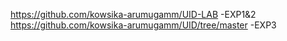 https://github.com/kowsika-arumugamm/UID-LAB -EXP1&2
    https://github.com/kowsika-arumugamm/UID/tree/master -EXP3
